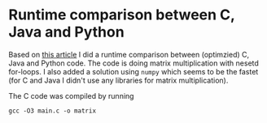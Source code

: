 # Runtime comparison between C, Java and Python

Based on [this article](https://medium.com/swlh/a-performance-comparison-between-c-java-and-python-df3890545f6d) I did a runtime comparison between (optimzied) C, Java and Python code. The code is doing matrix multiplication with nesetd for-loops. I also added a solution using `numpy` which seems to be the fastet (for C and Java I didn't use any libraries for matrix multiplication).

The C code was compiled by running

```
gcc -O3 main.c -o matrix
```
